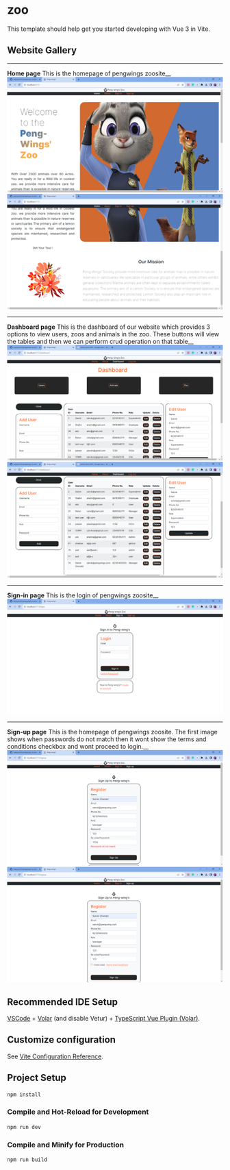 # zoo

This template should help get you started developing with Vue 3 in Vite.

## Website Gallery
 - - - -
__Home page__
This is the homepage of pengwings zoosite__
<img src="src/components/icons/home.png"/>
<img src="src/components/icons/home2.png"/>
 - - - -
__Dashboard page__
This is the dashboard of our website which provides 3 options to view users, zoos and animals in the zoo. These buttons will view the tables and then we can perform crud operation on that table__
<img src="src/components/icons/dash.png"/>
<img src="src/components/icons/dashcrud.png"/>
 - - - -
__Sign-in page__
This is the login of pengwings zoosite__
<img src="src/components/icons/login.png"/>
 - - - -
__Sign-up page__
This is the homepage of pengwings zoosite. The first image shows when passwords do not match then it wont show the terms and conditions checkbox and wont proceed to login.__
<img src="src/components/icons/registernopass.png"/>
<img src="src/components/icons/registerpass.png"/>

## Recommended IDE Setup

[VSCode](https://code.visualstudio.com/) + [Volar](https://marketplace.visualstudio.com/items?itemName=Vue.volar) (and disable Vetur) + [TypeScript Vue Plugin (Volar)](https://marketplace.visualstudio.com/items?itemName=Vue.vscode-typescript-vue-plugin).

## Customize configuration

See [Vite Configuration Reference](https://vitejs.dev/config/).

## Project Setup

```sh
npm install
```

### Compile and Hot-Reload for Development

```sh
npm run dev
```

### Compile and Minify for Production

```sh
npm run build
```
